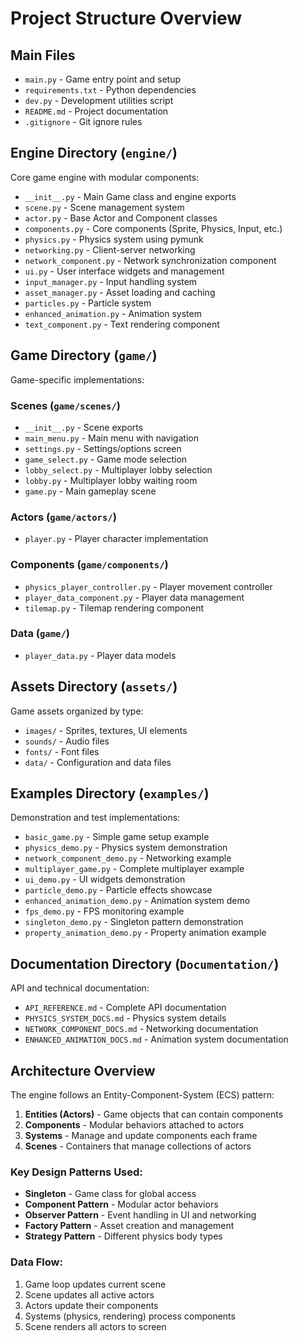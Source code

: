 # Project Structure Overview

## Main Files
- `main.py` - Game entry point and setup
- `requirements.txt` - Python dependencies
- `dev.py` - Development utilities script
- `README.md` - Project documentation
- `.gitignore` - Git ignore rules

## Engine Directory (`engine/`)
Core game engine with modular components:

- `__init__.py` - Main Game class and engine exports
- `scene.py` - Scene management system  
- `actor.py` - Base Actor and Component classes
- `components.py` - Core components (Sprite, Physics, Input, etc.)
- `physics.py` - Physics system using pymunk
- `networking.py` - Client-server networking
- `network_component.py` - Network synchronization component
- `ui.py` - User interface widgets and management
- `input_manager.py` - Input handling system
- `asset_manager.py` - Asset loading and caching
- `particles.py` - Particle system
- `enhanced_animation.py` - Animation system
- `text_component.py` - Text rendering component

## Game Directory (`game/`)
Game-specific implementations:

### Scenes (`game/scenes/`)
- `__init__.py` - Scene exports
- `main_menu.py` - Main menu with navigation
- `settings.py` - Settings/options screen
- `game_select.py` - Game mode selection
- `lobby_select.py` - Multiplayer lobby selection
- `lobby.py` - Multiplayer lobby waiting room
- `game.py` - Main gameplay scene

### Actors (`game/actors/`)
- `player.py` - Player character implementation

### Components (`game/components/`)
- `physics_player_controller.py` - Player movement controller
- `player_data_component.py` - Player data management
- `tilemap.py` - Tilemap rendering component

### Data (`game/`)
- `player_data.py` - Player data models

## Assets Directory (`assets/`)
Game assets organized by type:
- `images/` - Sprites, textures, UI elements
- `sounds/` - Audio files
- `fonts/` - Font files
- `data/` - Configuration and data files

## Examples Directory (`examples/`)
Demonstration and test implementations:
- `basic_game.py` - Simple game setup example
- `physics_demo.py` - Physics system demonstration
- `network_component_demo.py` - Networking example
- `multiplayer_game.py` - Complete multiplayer example
- `ui_demo.py` - UI widgets demonstration
- `particle_demo.py` - Particle effects showcase
- `enhanced_animation_demo.py` - Animation system demo
- `fps_demo.py` - FPS monitoring example
- `singleton_demo.py` - Singleton pattern demonstration
- `property_animation_demo.py` - Property animation example

## Documentation Directory (`Documentation/`)
API and technical documentation:
- `API_REFERENCE.md` - Complete API documentation
- `PHYSICS_SYSTEM_DOCS.md` - Physics system details
- `NETWORK_COMPONENT_DOCS.md` - Networking documentation
- `ENHANCED_ANIMATION_DOCS.md` - Animation system documentation

## Architecture Overview

The engine follows an Entity-Component-System (ECS) pattern:

1. **Entities (Actors)** - Game objects that can contain components
2. **Components** - Modular behaviors attached to actors
3. **Systems** - Manage and update components each frame
4. **Scenes** - Containers that manage collections of actors

### Key Design Patterns Used:
- **Singleton** - Game class for global access
- **Component Pattern** - Modular actor behaviors
- **Observer Pattern** - Event handling in UI and networking
- **Factory Pattern** - Asset creation and management
- **Strategy Pattern** - Different physics body types

### Data Flow:
1. Game loop updates current scene
2. Scene updates all active actors
3. Actors update their components
4. Systems (physics, rendering) process components
5. Scene renders all actors to screen
